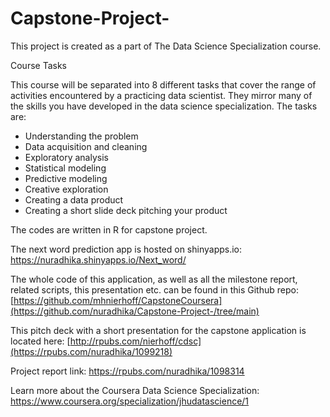 # Capstone-Project-

This project is created as a part of The Data Science Specialization course. 


Course Tasks

This course will be separated into 8 different tasks that cover the range of activities encountered by a practicing data scientist. They mirror many of the skills you have developed in the data science specialization. The tasks are:


- Understanding the problem
- Data acquisition and cleaning
- Exploratory analysis
- Statistical modeling
- Predictive modeling
- Creative exploration
- Creating a data product
- Creating a short slide deck pitching your product

The codes are written in R for capstone project. 

The next word prediction app is hosted on shinyapps.io: https://nuradhika.shinyapps.io/Next_word/

The whole code of this application, as well as all the milestone report, related scripts, this presentation etc. can be found in this Github repo: [https://github.com/mhnierhoff/CapstoneCoursera](https://github.com/nuradhika/Capstone-Project-/tree/main)

This pitch deck with a short presentation for the capstone application is located here: [http://rpubs.com/nierhoff/cdsc](https://rpubs.com/nuradhika/1099218)

Project report link: https://rpubs.com/nuradhika/1098314

Learn more about the Coursera Data Science Specialization: https://www.coursera.org/specialization/jhudatascience/1
